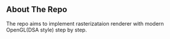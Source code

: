 ## About The Repo
The repo aims to implement rasterizataion renderer with modern OpenGL(DSA style) step by step.  
